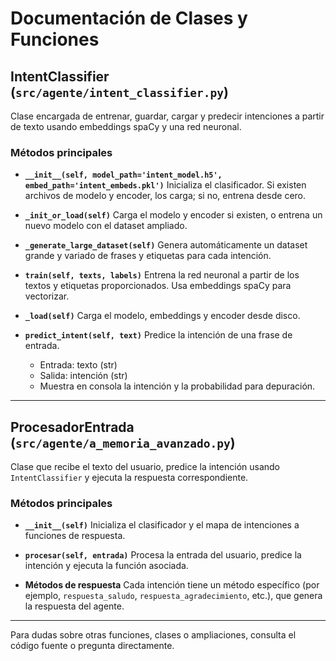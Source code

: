 # Documentación de Clases y Funciones

## IntentClassifier (`src/agente/intent_classifier.py`)

Clase encargada de entrenar, guardar, cargar y predecir intenciones a partir de texto usando embeddings spaCy y una red neuronal.

### Métodos principales

- **`__init__(self, model_path='intent_model.h5', embed_path='intent_embeds.pkl')`**
  Inicializa el clasificador. Si existen archivos de modelo y encoder, los carga; si no, entrena desde cero.

- **`_init_or_load(self)`**
  Carga el modelo y encoder si existen, o entrena un nuevo modelo con el dataset ampliado.

- **`_generate_large_dataset(self)`**
  Genera automáticamente un dataset grande y variado de frases y etiquetas para cada intención.

- **`train(self, texts, labels)`**
  Entrena la red neuronal a partir de los textos y etiquetas proporcionados. Usa embeddings spaCy para vectorizar.

- **`_load(self)`**
  Carga el modelo, embeddings y encoder desde disco.

- **`predict_intent(self, text)`**
  Predice la intención de una frase de entrada.
  - Entrada: texto (str)
  - Salida: intención (str)
  - Muestra en consola la intención y la probabilidad para depuración.

---

## ProcesadorEntrada (`src/agente/a_memoria_avanzado.py`)

Clase que recibe el texto del usuario, predice la intención usando `IntentClassifier` y ejecuta la respuesta correspondiente.

### Métodos principales

- **`__init__(self)`**
  Inicializa el clasificador y el mapa de intenciones a funciones de respuesta.

- **`procesar(self, entrada)`**
  Procesa la entrada del usuario, predice la intención y ejecuta la función asociada.

- **Métodos de respuesta**
  Cada intención tiene un método específico (por ejemplo, `respuesta_saludo`, `respuesta_agradecimiento`, etc.), que genera la respuesta del agente.

---

Para dudas sobre otras funciones, clases o ampliaciones, consulta el código fuente o pregunta directamente.
